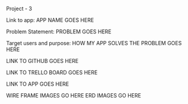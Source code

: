 Project - 3

Link to app:
APP NAME GOES HERE

Problem Statement:
PROBLEM GOES HERE

Target users and purpose:
HOW MY APP SOLVES THE PROBLEM GOES HERE

LINK TO GITHUB GOES HERE

LINK TO TRELLO BOARD GOES HERE

LINK TO APP GOES HERE

WIRE FRAME IMAGES GO HERE
ERD IMAGES GO HERE

